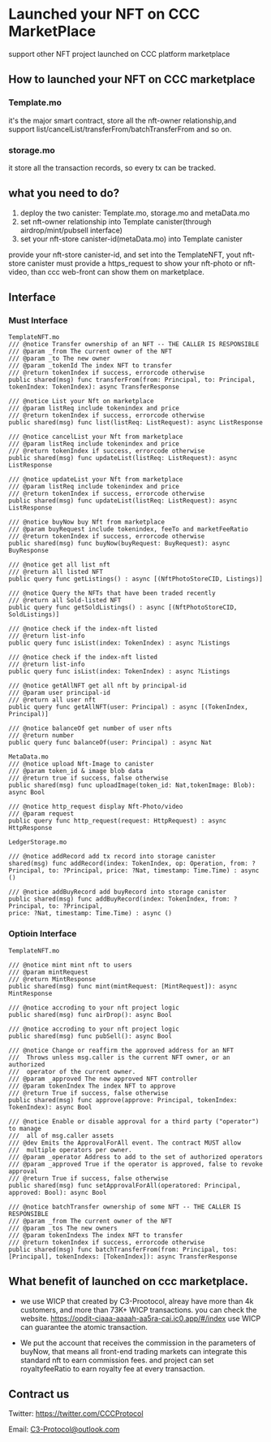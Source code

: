 # Launched your NFT on CCC MarketPlace
support other NFT project launched on CCC platform marketplace

## How to launched your NFT on CCC marketplace

### Template.mo
it's the major smart contract, store all the nft-owner relationship,and support list/cancelList/transferFrom/batchTransferFrom and so on.

### storage.mo
it store all the transaction records, so every tx can be tracked.

## what you need to do?
1. deploy the two canister: Template.mo, storage.mo and metaData.mo
2. set nft-owner relationship into Template canister(through airdrop/mint/pubsell interface)
3. set your nft-store canister-id(metaData.mo) into Template canister
   
provide your nft-store canister-id, and set into the TemplateNFT, yout nft-store canister must provide a https_request to show your nft-photo or nft-video, than ccc web-front can show them on marketplace.

## Interface
### Must Interface
```shell
TemplateNFT.mo
/// @notice Transfer ownership of an NFT -- THE CALLER IS RESPONSIBLE
/// @param _from The current owner of the NFT
/// @param _to The new owner
/// @param _tokenId The index NFT to transfer
/// @return tokenIndex if success, errorcode otherwise
public shared(msg) func transferFrom(from: Principal, to: Principal, tokenIndex: TokenIndex): async TransferResponse 

/// @notice List your Nft on marketplace
/// @param listReq include tokenindex and price
/// @return tokenIndex if success, errorcode otherwise
public shared(msg) func list(listReq: ListRequest): async ListResponse

/// @notice cancelList your Nft from marketplace
/// @param listReq include tokenindex and price
/// @return tokenIndex if success, errorcode otherwise
public shared(msg) func updateList(listReq: ListRequest): async ListResponse

/// @notice updateList your Nft from marketplace
/// @param listReq include tokenindex and price
/// @return tokenIndex if success, errorcode otherwise
public shared(msg) func updateList(listReq: ListRequest): async ListResponse

/// @notice buyNow buy Nft from marketplace
/// @param buyRequest include tokenindex, feeTo and marketFeeRatio
/// @return tokenIndex if success, errorcode otherwise
public shared(msg) func buyNow(buyRequest: BuyRequest): async BuyResponse

/// @notice get all list nft
/// @return all listed NFT
public query func getListings() : async [(NftPhotoStoreCID, Listings)]

/// @notice Query the NFTs that have been traded recently
/// @return all Sold-listed NFT
public query func getSoldListings() : async [(NftPhotoStoreCID, SoldListings)]

/// @notice check if the index-nft listed
/// @return list-info
public query func isList(index: TokenIndex) : async ?Listings

/// @notice check if the index-nft listed
/// @return list-info
public query func isList(index: TokenIndex) : async ?Listings

/// @notice getAllNFT get all nft by principal-id
/// @param user principal-id
/// @return all user nft
public query func getAllNFT(user: Principal) : async [(TokenIndex, Principal)]

/// @notice balanceOf get number of user nfts
/// @return number
public query func balanceOf(user: Principal) : async Nat

MetaData.mo
/// @notice upload Nft-Image to canister
/// @param token_id & image blob data
/// @return true if success, false otherwise
public shared(msg) func uploadImage(token_id: Nat,tokenImage: Blob): async Bool

/// @notice http_request display Nft-Photo/video
/// @param request
public query func http_request(request: HttpRequest) : async HttpResponse

LedgerStorage.mo

/// @notice addRecord add tx record into storage canister
shared(msg) func addRecord(index: TokenIndex, op: Operation, from: ?Principal, to: ?Principal, price: ?Nat, timestamp: Time.Time) : async () 

/// @notice addBuyRecord add buyRecord into storage canister
public shared(msg) func addBuyRecord(index: TokenIndex, from: ?Principal, to: ?Principal,
price: ?Nat, timestamp: Time.Time) : async ()
```

### Optioin Interface
```shell
TemplateNFT.mo

/// @notice mint mint nft to users
/// @param mintRequest
/// @return MintResponse
public shared(msg) func mint(mintRequest: [MintRequest]): async MintResponse

/// @notice accroding to your nft project logic
public shared(msg) func airDrop(): async Bool 

/// @notice accroding to your nft project logic
public shared(msg) func pubSell(): async Bool

/// @notice Change or reaffirm the approved address for an NFT
///  Throws unless msg.caller is the current NFT owner, or an authorized
///  operator of the current owner.
/// @param _approved The new approved NFT controller
/// @param tokenIndex The index NFT to approve
/// @return True if success, false otherwise
public shared(msg) func approve(approve: Principal, tokenIndex: TokenIndex): async Bool

/// @notice Enable or disable approval for a third party ("operator") to manage
///  all of msg.caller assets
/// @dev Emits the ApprovalForAll event. The contract MUST allow
///  multiple operators per owner.
/// @param _operator Address to add to the set of authorized operators
/// @param _approved True if the operator is approved, false to revoke approval
/// @return True if success, false otherwise
public shared(msg) func setApprovalForAll(operatored: Principal, approved: Bool): async Bool

/// @notice batchTransfer ownership of some NFT -- THE CALLER IS RESPONSIBLE
/// @param _from The current owner of the NFT
/// @param _tos The new owners
/// @param tokenIndexs The index NFT to transfer
/// @return tokenIndex if success, errorcode otherwise
public shared(msg) func batchTransferFrom(from: Principal, tos: [Principal], tokenIndexs: [TokenIndex]): async TransferResponse
```

## What benefit of launched on ccc marketplace.

* we use WICP that created by C3-Prootocol, alreay have more than 4k customers, and more than 73K+ WICP transactions. you can check the website. 
https://opdit-ciaaa-aaaah-aa5ra-cai.ic0.app/#/index
use WICP can guarantee the atomic transaction.

* We put the account that receives the commission in the parameters of buyNow, that means all front-end trading markets can integrate this standard nft to earn commission fees. and project can set royaltyfeeRatio to earn royalty fee at every transaction.


## Contract us
Twitter: https://twitter.com/CCCProtocol

Email:   C3-Protocol@outlook.com